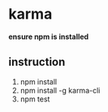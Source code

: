 # karma

**ensure npm is installed**

## instruction

1. npm install
2. npm install -g karma-cli
3. npm test
